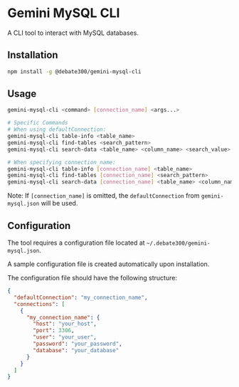 # Gemini MySQL CLI

A CLI tool to interact with MySQL databases.

## Installation

```bash
npm install -g @debate300/gemini-mysql-cli
```

## Usage

```bash
gemini-mysql-cli <command> [connection_name] <args...>

# Specific Commands
# When using defaultConnection:
gemini-mysql-cli table-info <table_name>
gemini-mysql-cli find-tables <search_pattern>
gemini-mysql-cli search-data <table_name> <column_name> <search_value>

# When specifying connection_name:
gemini-mysql-cli table-info [connection_name] <table_name>
gemini-mysql-cli find-tables [connection_name] <search_pattern>
gemini-mysql-cli search-data [connection_name] <table_name> <column_name> <search_value>
```

Note: If `[connection_name]` is omitted, the `defaultConnection` from `gemini-mysql.json` will be used.

## Configuration

The tool requires a configuration file located at `~/.debate300/gemini-mysql.json`.

A sample configuration file is created automatically upon installation.

The configuration file should have the following structure:

```json
{
  "defaultConnection": "my_connection_name",
  "connections": [
    {
      "my_connection_name": {
        "host": "your_host",
        "port": 3306,
        "user": "your_user",
        "password": "your_password",
        "database": "your_database"
      }
    }
  ]
}
```

